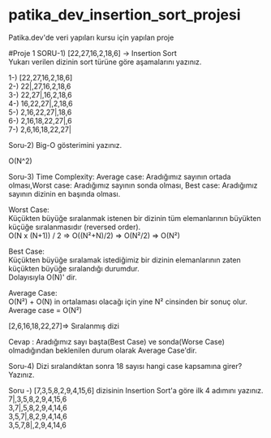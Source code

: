 # patika_dev_insertion_sort_projesi
  
Patika.dev'de veri yapıları kursu için yapılan proje  

#Proje 1
SORU-1) [22,27,16,2,18,6] -> Insertion Sort  
Yukarı verilen dizinin sort türüne göre aşamalarını yazınız.

1-) [22,27,16,2,18,6]  
2-) 22|,27,16,2,18,6  
3-) 22,27|,16,2,18,6  
4-) 16,22,27|,2,18,6  
5-) 2,16,22,27|,18,6  
6-) 2,16,18,22,27|,6  
7-) 2,6,16,18,22,27|  
  
Soru-2) Big-O gösterimini yazınız.  

O(N^2)  
  
Soru-3) Time Complexity: Average case: Aradığımız sayının ortada olması,Worst case: Aradığımız sayının sonda olması, Best case: Aradığımız sayının dizinin en başında olması.  

Worst Case:  
Küçükten büyüğe sıralanmak istenen bir dizinin tüm elemanlarının büyükten küçüğe sıralanmasıdır (reversed order).  
O(N x (N+1)) / 2 => O((N²+N)/2) => O(N²/2) => O(N²)  

Best Case:  
Küçükten büyüğe sıralamak istediğimiz bir dizinin elemanlarının zaten küçükten büyüğe sıralandığı durumdur.  
Dolayısıyla O(N)' dir.  

Average Case:  
O(N²) + O(N) in ortalaması olacağı için yine N² cinsinden bir sonuç olur. Average case = O(N²)  

[2,6,16,18,22,27]=> Sıralanmış dizi  

Cevap : Aradığımız sayı başta(Best Case) ve sonda(Worse Case) olmadığından beklenilen durum olarak Average Case'dir.  

Soru-4) Dizi sıralandıktan sonra 18 sayısı hangi case kapsamına girer? Yazınız.  


Soru -) [7,3,5,8,2,9,4,15,6] dizisinin Insertion Sort'a göre ilk 4 adımını yazınız.  
7|,3,5,8,2,9,4,15,6  
3,7|,5,8,2,9,4,14,6  
3,5,7|,8,2,9,4,14,6  
3,5,7,8|,2,9,4,14,6  
